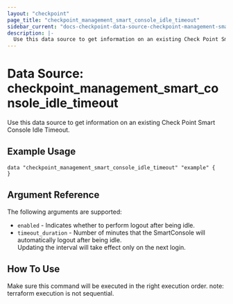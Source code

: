 ```yaml
---
layout: "checkpoint"
page_title: "checkpoint_management_smart_console_idle_timeout"
sidebar_current: "docs-checkpoint-data-source-checkpoint-management-smart-console-idle-timeout"
description: |-
  Use this data source to get information on an existing Check Point Smart Console Idle Timeout.
---
```


# Data Source: checkpoint_management_smart_console_idle_timeout

Use this data source to get information on an existing Check Point Smart Console Idle Timeout.

## Example Usage
```hcl
data "checkpoint_management_smart_console_idle_timeout" "example" {
}
```

## Argument Reference

The following arguments are supported:

* `enabled` - Indicates whether to perform logout after being idle. 
* `timeout_duration` - Number of minutes that the SmartConsole will automatically logout after being idle.<br>Updating the interval will take effect only on the next login. 


## How To Use
Make sure this command will be executed in the right execution order. 
note: terraform execution is not sequential.

